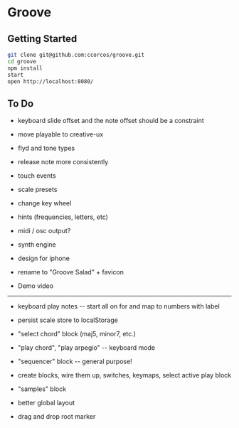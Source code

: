 # Groove

## Getting Started

```sh
git clone git@github.com:ccorcos/groove.git
cd groove
npm install
start
open http://localhost:8080/
```

## To Do

- keyboard slide offset and the note offset should be a constraint
- move playable to creative-ux
- flyd and tone types


- release note more consistently
- touch events
- scale presets
- change key wheel
- hints (frequencies, letters, etc)
- midi / osc output?
- synth engine
- design for iphone
- rename to "Groove Salad" + favicon
- Demo video

---

- keyboard play notes -- start all on for and map to numbers with label
- persist scale store to localStorage
- "select chord" block (maj5, minor7, etc.)
- "play chord", "play arpegio" -- keyboard mode
- "sequencer" block -- general purpose!

- create blocks, wire them up, switches, keymaps, select active play block

- "samples" block
- better global layout
- drag and drop root marker
